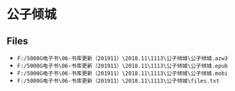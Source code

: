 # 公子倾城

## Files

- `F:/5000G电子书\06-书库更新（201911）\2018.11\1113\公子倾城\公子倾城.azw3`
- `F:/5000G电子书\06-书库更新（201911）\2018.11\1113\公子倾城\公子倾城.epub`
- `F:/5000G电子书\06-书库更新（201911）\2018.11\1113\公子倾城\公子倾城.mobi`
- `F:/5000G电子书\06-书库更新（201911）\2018.11\1113\公子倾城\files.txt`
